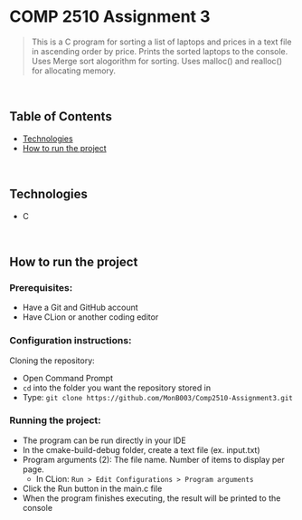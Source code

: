 # COMP 2510 Assignment 3
> This is a C program for sorting a list of laptops and prices in a text file in ascending order by price. Prints the sorted laptops to the console. Uses Merge sort alogorithm for sorting. Uses malloc() and realloc() for allocating memory.

<br>

## Table of Contents
- [Technologies](#technologies)
- [How to run the project](#how-to-run-project)

<br>

## Technologies
* C

<br>

## <a id="how-to-run-project">How to run the project</a>
### Prerequisites:
- Have a Git and GitHub account
- Have CLion or another coding editor

### Configuration instructions:

Cloning the repository:
- Open Command Prompt 
- `cd` into the folder you want the repository stored in
- Type: `git clone https://github.com/MonB003/Comp2510-Assignment3.git`


### Running the project:
- The program can be run directly in your IDE
- In the cmake-build-debug folder, create a text file (ex. input.txt)
- Program arguments (2): The file name. Number of items to display per page.
  - In CLion: `Run > Edit Configurations > Program arguments`
- Click the Run button in the main.c file
- When the program finishes executing, the result will be printed to the console